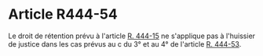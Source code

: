 # Article R444-54

<div align='left'>Le droit de rétention prévu à l'article <a href='/code-de-commerce/partie-reglementaire/livre-iv-de-la-liberte-des-prix-et-de-la-concurrence/titre-iv-bis-de-certains-tarifs-reglementes/section-1-fixation-des-tarifs/sous-section-4-droits-et-obligations-des-professionnels/r444-15.md'>R. 444-15</a> ne s'applique pas à l'huissier de justice dans les cas prévus au c du 3° et au 4° de l'article <a href='/code-de-commerce/partie-reglementaire/livre-iv-de-la-liberte-des-prix-et-de-la-concurrence/titre-iv-bis-de-certains-tarifs-reglementes/section-3-dispositions-particulieres-applicables-aux-commissaires-priseurs-judiciaires-huissiers-de-justice-et-notaires/sous-section-2-huissiers-de-justice/r444-53.md'>R. 444-53</a>.<br/><br/><br/></div>